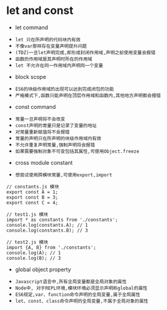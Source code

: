 # let and const
+ let command
 - `let 只在所声明的代码块内有效`
 - `不像var那样存在变量声明提升问题`
 - `(TDZ)一旦let声明完成,即形成封闭作用域,声明之前使用变量会报错`
 - `函数的作用域是其声明时所在的作用域`
 - `let 不允许在同一作用域内声明同一个变量`
+ block scope
 - `ES6的块级作用域的出现可以达到完成闭包的功能`
 - `严格模式下,函数只能声明在顶层作用域和函数内,其他地方声明都会报错`
+ const command
 - `常量一旦声明将不会改变`
 - `const声明的常量只是记录了变量的地址`
 - `对常量重新赋值将不会报错`
 - `常量的声明只在所声明的块级作用域内有效`
 - `不允许重复声明常量,强制声明将会报错`
 - `如果需要强制对象不可变包括其属性,可使用Object.freeze`
+ cross module constant
 - `想尝试使用跨模块常量,可使用export,import`
```
// constants.js 模块
export const A = 1;
export const B = 3;
export const C = 4;

// test1.js 模块
import * as constants from './constants';
console.log(constants.A); // 1
console.log(constants.B); // 3

// test2.js 模块
import {A, B} from './constants';
console.log(A); // 1
console.log(B); // 3
```
+ global object property
 - `Javascript语言中,所有全局变量都是全局对象的属性`
 - `Node中, 对于REPL环境,模块环境必须显示声明称global的属性`
 - `ES6规定,var、function命令声明的全局变量,属于全局属性`
 - `let、const、class命令声明的全局变量,不属于全局对象的属性`
